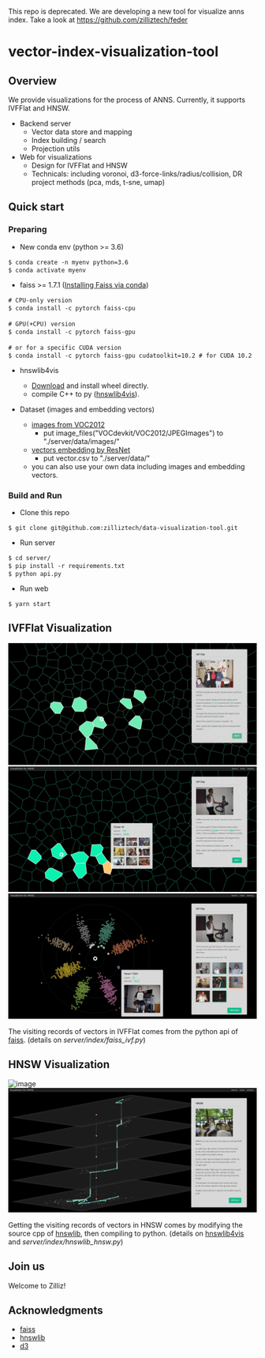 This repo is deprecated. We are developing a new tool for visualize anns index. Take a look at https://github.com/zilliztech/feder

# vector-index-visualization-tool

## Overview

We provide visualizations for the process of ANNS. 
Currently, it supports IVFFlat and HNSW.

- Backend server
  - Vector data store and mapping
  - Index building / search
  - Projection utils
- Web for visualizations
  - Design for IVFFlat and HNSW
  - Technicals: including voronoi, d3-force-links/radius/collision, DR project methods (pca, mds, t-sne, umap)


## Quick start

### Preparing

- New conda env (python >= 3.6)
```
$ conda create -n myenv python=3.6
$ conda activate myenv
```
- faiss >= 1.7.1 ([Installing Faiss via conda](https://github.com/facebookresearch/faiss/blob/main/INSTALL.md))
```
# CPU-only version
$ conda install -c pytorch faiss-cpu

# GPU(+CPU) version
$ conda install -c pytorch faiss-gpu

# or for a specific CUDA version
$ conda install -c pytorch faiss-gpu cudatoolkit=10.2 # for CUDA 10.2 
```
- hnswlib4vis
  - [Download](https://drive.google.com/file/d/1rApQlIEJwrU6oVAVKqHEYDBX4jdC3YQ0/view?usp=sharing) and install wheel directly.
  - compile C++ to py ([hnswlib4vis](https://github.com/alwayslove2013/hnswlib)).

- Dataset (images and embedding vectors)
  - [images from VOC2012](http://host.robots.ox.ac.uk/pascal/VOC/voc2012/VOCtrainval_11-May-2012.tar)
    - put image_files("VOCdevkit/VOC2012/JPEGImages") to "./server/data/images/"
  - [vectors embedding by ResNet](https://drive.google.com/file/d/1bWLTsN3uiYRKntkf5pOZby6Ygp_zMWxp/view?usp=sharing)
    - put vector.csv to "./server/data/"
  - you can also use your own data including images and embedding vectors.


### Build and Run
- Clone this repo
```
$ git clone git@github.com:zilliztech/data-visualization-tool.git
```
- Run server
```
$ cd server/
$ pip install -r requirements.txt
$ python api.py
```
- Run web
```
$ yarn start
```


## IVFFlat Visualization

![image](./fig/ivfflat_3M.gif)
![image](./fig/IVF-Coarse)
![image](./fig/IVF-Fine)

The visiting records of vectors in IVFFlat comes from the python api of [faiss](https://github.com/facebookresearch/faiss).
(details on *server/index/faiss_ivf.py*)

## HNSW Visualization

![image](./fig/hnsw_7M.gif)
![image](./fig/HNSW)

Getting the visiting records of vectors in HNSW comes by modifying the source cpp of [hnswlib](https://github.com/nmslib/hnswlib),
then compiling to python.
(details on [hnswlib4vis]() and *server/index/hnswlib_hnsw.py*)

## Join us

Welcome to Zilliz!

## Acknowledgments

- [faiss](https://github.com/facebookresearch/faiss)
- [hnswlib](https://github.com/nmslib/hnswlib)
- [d3](https://github.com/d3/d3)
